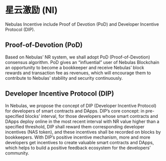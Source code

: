 # 星云激励 \(NI\)

Nebulas Incentive include Proof of Devotion \(PoD\) and Developer Incentive Protocol \(DIP\).

## **Proof-of-Devotion \(PoD\)**

Based on Nebulas’ NR system, we shall adopt PoD \(Proof-of-Devotion\) consensus algorithm. PoD gives an “influential” user of Nebulas Blockchain an opportunity to become a bookkeeper and receive Nebulas’ block rewards and transaction fee as revenues, which will encourage them to contribute to Nebulas’ stability and security continuously.

## **Developer Incentive Protocol \(DIP\)**

In Nebulas, we propose the concept of DIP \(Developer Incentive Protocol\) for developers of smart contracts and DApps. DIP’s core concept: in pre-specified blocks’ interval, for those developers whose smart contracts and DApps deploy online in the most recent interval with NR value higher than a specified threshold, DIP shall reward them corresponding developer incentives \(NAS token\), and these incentives shall be recorded on blocks by bookkeepers. With DIP’s positive incentive mechanism, more and more developers get incentives to create valuable smart contracts and DApps, which helps to build a positive feedback ecosystem for the developers’ community.

